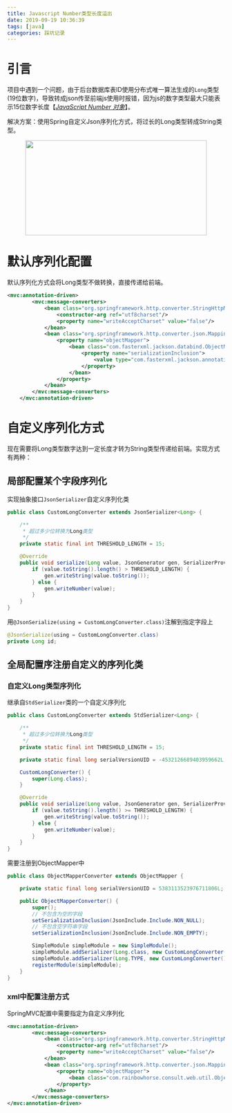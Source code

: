 ```yaml
---
title: Javascript Number类型长度溢出
date: 2019-09-19 10:36:39
tags: [java]
categories: 踩坑记录
---
```


# 引言

项目中遇到一个问题，由于后台数据库表ID使用分布式唯一算法生成的`Long`类型(19位数字)，导致转成json传至前端js使用时报错，因为js的数字类型最大只能表示15位数字长度【[*JavaScript Number 对象*](https://www.w3school.com.cn/js/js_obj_number.asp)】。

解决方案：使用Spring自定义Json序列化方式，将过长的Long类型转成String类型。

<div align=center><img width="420" height="220" src="../../../../images/2018-8/bug.jpg" algin="center"/></div>

# 默认序列化配置

默认序列化方式会将Long类型不做转换，直接传递给前端。

```xml
<mvc:annotation-driven>
        <mvc:message-converters>
            <bean class="org.springframework.http.converter.StringHttpMessageConverter">
                <constructor-arg ref="utf8charset"/>
                <property name="writeAcceptCharset" value="false"/>
            </bean>
            <bean class="org.springframework.http.converter.json.MappingJackson2HttpMessageConverter">
                <property name="objectMapper">
                    <bean class="com.fasterxml.jackson.databind.ObjectMapper">
                        <property name="serializationInclusion">
                            <value type="com.fasterxml.jackson.annotation.JsonInclude.Include">NON_NULL</value>
                        </property>
                    </bean>
                </property>
            </bean>
        </mvc:message-converters>
    </mvc:annotation-driven>
```

# 自定义序列化方式

现在需要将Long类型数字达到一定长度才转为String类型传递给前端。实现方式有两种：

## 局部配置某个字段序列化

实现抽象接口`JsonSerializer`自定义序列化类

```java
public class CustomLongConverter extends JsonSerializer<Long> {

    /**
     * 超过多少位转换为Long类型
     */
    private static final int THRESHOLD_LENGTH = 15;

    @Override
    public void serialize(Long value, JsonGenerator gen, SerializerProvider serializers) throws IOException, JsonProcessingException {
        if (value.toString().length() > THRESHOLD_LENGTH) {
            gen.writeString(value.toString());
        } else {
            gen.writeNumber(value);
        }
    }
}
```

用`@JsonSerialize(using = CustomLongConverter.class)`注解到指定字段上

```java
@JsonSerialize(using = CustomLongConverter.class)
private Long id;
```

## 全局配置序注册自定义的序列化类

### 自定义Long类型序列化

继承自`StdSerializer`类的一个自定义序列化

```java
public class CustomLongConverter extends StdSerializer<Long> {

    /**
     * 超过多少位转换为Long类型
     */
    private static final int THRESHOLD_LENGTH = 15;

    private static final long serialVersionUID = -4532126689403959662L;

    CustomLongConverter() {
        super(Long.class);
    }

    @Override
    public void serialize(Long value, JsonGenerator gen, SerializerProvider serializers) throws IOException {
        if (value.toString().length() >= THRESHOLD_LENGTH) {
            gen.writeString(value.toString());
        } else {
            gen.writeNumber(value);
        }
    }
}
```

需要注册到ObjectMapper中

```java
public class ObjectMapperConverter extends ObjectMapper {

    private static final long serialVersionUID = 5383113523976711806L;

    public ObjectMapperConverter() {
        super();
        // 不包含为空的字段
        setSerializationInclusion(JsonInclude.Include.NON_NULL);
        // 不包含空字符串字段
        setSerializationInclusion(JsonInclude.Include.NON_EMPTY);

        SimpleModule simpleModule = new SimpleModule();
        simpleModule.addSerializer(Long.class, new CustomLongConverter());
        simpleModule.addSerializer(Long.TYPE, new CustomLongConverter());
        registerModule(simpleModule);
    }
}
```

### xml中配置注册方式

SpringMVC配置中需要指定为自定义序列化

```xml
<mvc:annotation-driven>
        <mvc:message-converters>
            <bean class="org.springframework.http.converter.StringHttpMessageConverter">
                <constructor-arg ref="utf8charset"/>
                <property name="writeAcceptCharset" value="false"/>
            </bean>
            <bean class="org.springframework.http.converter.json.MappingJackson2HttpMessageConverter">
                <property name="objectMapper">
                    <bean class="com.rainbowhorse.consult.web.util.ObjectMapperConverter"/>
                </property>
            </bean>
        </mvc:message-converters>
</mvc:annotation-driven>
```


